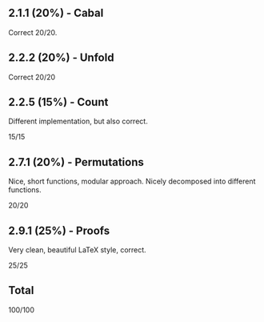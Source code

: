 ## 2.1.1 (20%) - Cabal

Correct 20/20.

## 2.2.2 (20%) - Unfold

Correct 20/20

## 2.2.5 (15%) - Count

Different implementation, but also correct.

15/15

## 2.7.1 (20%) - Permutations

Nice, short functions, modular approach. Nicely decomposed into different functions.

20/20

## 2.9.1 (25%) - Proofs

Very clean, beautiful LaTeX style, correct.

25/25

## Total
100/100
